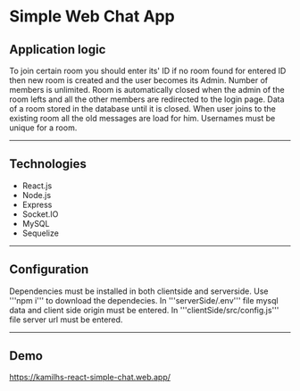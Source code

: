 # Simple Web Chat App

## Application logic

To join certain room you should enter its' ID if no room found for entered ID then new room is created
and the user becomes its Admin. Number of members is unlimited. Room is automatically closed when the admin of the room lefts and all the other members are redirected to the login page. Data of a room stored in the database until it is closed. When user joins to the existing room all the old messages are load for him. Usernames must be unique for a room.

---

## Technologies

* React.js
* Node.js
* Express
* Socket.IO
* MySQL
* Sequelize

---

## Configuration

Dependencies must be installed in both clientside and serverside.
Use '''npm i''' to download the dependecies.
In '''serverSide/.env''' file mysql data and client side origin must be entered.
In '''clientSide/src/config.js''' file server url must be entered.

---

## Demo

https://kamilhs-react-simple-chat.web.app/